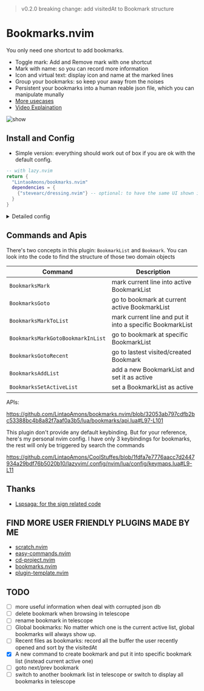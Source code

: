 > v0.2.0 breaking change: add visitedAt to Bookmark structure

# Bookmarks.nvim

You only need one shortcut to add bookmarks.

- Toggle mark: Add and Remove mark with one shortcut
- Mark with name: so you can record more information
- Icon and virtual text: display icon and name at the marked lines
- Group your bookmarks: so keep your away from the noises
- Persistent your bookmarks into a human reable json file, which you can manipulate munally
- [More usecases](./usecases.md)
- [Video Explaination](https://www.youtube.com/watch?v=M6fncKXYw_Y)

![show](https://github.com/LintaoAmons/bookmarks.nvim/assets/95092244/82ff1c66-d8ee-4e0b-a1de-b6473ec4aa33)

## Install and Config

- Simple version: everything should work out of box if you are ok with the default config.

```lua
-- with lazy.nvim
return {
  "LintaoAmons/bookmarks.nvim"
  dependencies = {
    {"stevearc/dressing.nvim"} -- optional: to have the same UI shown in the GIF
  }
}
```

<details>
<summary>Detailed config</summary>
  
Right now we have only one config options

```lua
return { "LintaoAmons/bookmarks.nvim",
  config = function ()
    require("bookmarks").setup( {
      json_db_path = vim.fs.normalize(vim.fn.stdpath("config") .. "/bookmarks.db.json"),
    })
  end
}
```

</details>

## Commands and Apis

There's two concepts in this plugin: `BookmarkList` and `Bookmark`. You can look into the code to find the structure of those two domain objects

| Command                           | Description                                               |
|-----------------------------------|-----------------------------------------------------------|
| `BookmarksMark`                   | mark current line into active BookmarkList                |
| `BookmarksGoto`                   | go to bookmark at current active BookmarkList             |
| `BookmarksMarkToList`             | mark current line and put it into a specific BookmarkList |
| `BookmarksMarkGotoBookmarkInList` | go to bookmark at specific BookmarkList                   |
| `BookmarksGotoRecent`             | go to lastest visited/created Bookmark                    |
| `BookmarksAddList`                | add a new BookmarkList and set it as active               |
| `BookmarksSetActiveList`          | set a BookmarkList as active                              |

APIs:

https://github.com/LintaoAmons/bookmarks.nvim/blob/32053ab797cdfb2bc53388bc4b8a82f7aaf0a3b5/lua/bookmarks/api.lua#L97-L101

This plugin don't provide any default keybinding. But for your reference, here's my personal nvim config. I have only 3 keybindings for bookmarks, the rest will only be triggered by search the commands

https://github.com/LintaoAmons/CoolStuffes/blob/1fdfa7e7776aacc7d2447934a29bdf76b5020b10/lazyvim/.config/nvim/lua/config/keymaps.lua#L9-L11

## Thanks

- [Lspsaga: for the sign related code](https://github.com/nvimdev/lspsaga.nvim)

## FIND MORE USER FRIENDLY PLUGINS MADE BY ME

- [scratch.nvim](https://githqb.com/LintaoAmons/scratch.nvim)
- [easy-commands.nvim](https://github.com/LintaoAmons/easy-commands.nvim)
- [cd-project.nvim](https://github.com/LintaoAmons/cd-project.nvim)
- [bookmarks.nvim](https://github.com/LintaoAmons/bookmarks.nvim)
- [plugin-template.nvim](https://github.com/LintaoAmons/plugin-template.nvim)

## TODO

- [ ] more useful information when deal with corrupted json db
- [ ] delete bookmark when browsing in telescope
- [ ] rename bookmark in telescope
- [ ] Global bookmarks: No matter which one is the current active list, global bookmarks will always show up.
- [ ] Recent files as bookmarks: record all the buffer the user recently opened and sort by the visitedAt 
- [x] A new command to create bookmark and put it into specific bookmark list (instead current active one)
- [ ] goto next/prev bookmark
- [ ] switch to another bookmark list in telescope or switch to display all bookmarks in telescope
